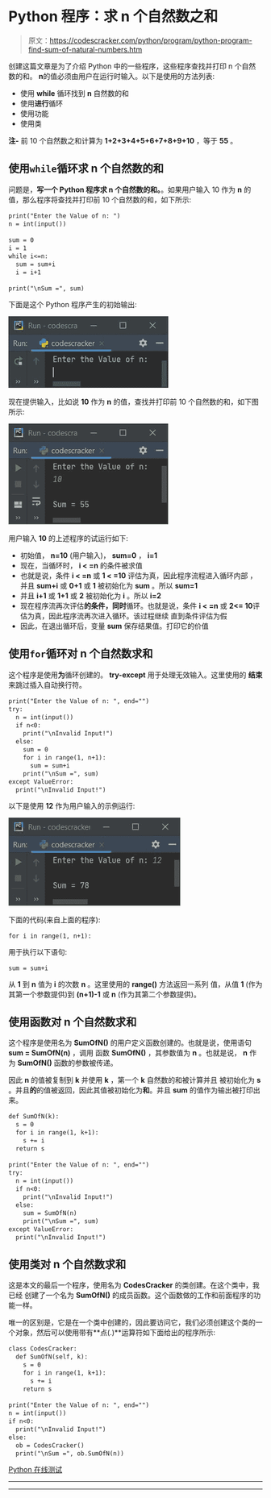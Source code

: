 # Python 程序：求 n 个自然数之和

> 原文：<https://codescracker.com/python/program/python-program-find-sum-of-natural-numbers.htm>

创建这篇文章是为了介绍 Python 中的一些程序，这些程序查找并打印 n 个自然数的和。 **n**的值必须由用户在运行时输入。以下是使用的方法列表:

*   使用 **while** 循环找到 **n** 自然数的和
*   使用**进行**循环
*   使用功能
*   使用类

**注-** 前 10 个自然数之和计算为 **1+2+3+4+5+6+7+8+9+10** ，等于 **55** 。

## 使用`while`循环求 n 个自然数的和

问题是，**写一个 Python 程序求 n 个自然数的和。**。如果用户输入 10 作为 **n** 的值，那么程序将查找并打印前 10 个自然数的和，如下所示:

```
print("Enter the Value of n: ")
n = int(input())

sum = 0
i = 1
while i<=n:
  sum = sum+i
  i = i+1

print("\nSum =", sum)
```

下面是这个 Python 程序产生的初始输出:

![find sum of natural numbers python](img/3a7a8a2b0b0dcf858884234fc92277e3.png)

现在提供输入，比如说 **10** 作为 **n** 的值，查找并打印前 10 个自然数的和，如下图所示:

![natural number sum python](img/937593bf69fbd22382a208fafb1b7aef.png)

用户输入 **10** 的上述程序的试运行如下:

*   初始值， **n=10** (用户输入)， **sum=0** ， **i=1**
*   现在，当循环时， **i < =n** 的条件被求值
*   也就是说，条件 **i < =n** 或 **1 < =10** 评估为真，因此程序流程进入循环内部 ，并且 **sum+i** 或 **0+1** 或 **1** 被初始化为 **sum** 。所以 **sum=1**
*   并且 **i+1** 或 **1+1** 或 **2** 被初始化为 **i** 。所以 **i=2**
*   现在程序流再次评估**的条件，同时**循环。也就是说，条件 **i < =n** 或 **2<= 10**评估为真，因此程序流再次进入循环。该过程继续 直到条件评估为假
*   因此，在退出循环后，变量 **sum** 保存结果值。打印它的价值

## 使用`for`循环对 n 个自然数求和

这个程序是使用**为**循环创建的。 **try-except** 用于处理无效输入。这里使用的 **结束**来跳过插入自动换行符。

```
print("Enter the Value of n: ", end="")
try:
  n = int(input())
  if n<0:
    print("\nInvalid Input!")
  else:
    sum = 0
    for i in range(1, n+1):
      sum = sum+i
    print("\nSum =", sum)
except ValueError:
  print("\nInvalid Input!")
```

以下是使用 **12** 作为用户输入的示例运行:

![python find sum of natural numbers](img/4ba0a091f6154d45677413dd9675efe7.png)

下面的代码(来自上面的程序):

```
for i in range(1, n+1):
```

用于执行以下语句:

```
sum = sum+i
```

从 **1** 到 **n** 值为 **i** 的次数 **n** 。这里使用的 **range()** 方法返回一系列 值，从值 **1** (作为其第一个参数提供)到 **(n+1)-1** 或 **n** (作为其第二个参数提供)。

## 使用函数对 n 个自然数求和

这个程序是使用名为 **SumOfN()** 的用户定义函数创建的。也就是说，使用语句 **sum = SumOfN(n)** ，调用 函数 **SumOfN()** ，其参数值为 **n** 。也就是说， **n** 作为 **SumOfN()** 函数的参数被传递。

因此 **n** 的值被复制到 **k** 并使用 **k** ，第一个 **k** 自然数的和被计算并且 被初始化为 **s** 。并且**的**的值被返回，因此其值被初始化为**和**。并且 **sum** 的值作为输出被打印出来。

```
def SumOfN(k):
  s = 0
  for i in range(1, k+1):
    s += i
  return s

print("Enter the Value of n: ", end="")
try:
  n = int(input())
  if n<0:
    print("\nInvalid Input!")
  else:
    sum = SumOfN(n)
    print("\nSum =", sum)
except ValueError:
  print("\nInvalid Input!")
```

## 使用类对 n 个自然数求和

这是本文的最后一个程序，使用名为 **CodesCracker** 的类创建。在这个类中，我已经 创建了一个名为 **SumOfN()** 的成员函数。这个函数做的工作和前面程序的功能一样。

唯一的区别是，它是在一个类中创建的，因此要访问它，我们必须创建这个类的一个对象，然后可以使用带有**点(.)**运算符如下面给出的程序所示:

```
class CodesCracker:
  def SumOfN(self, k):
    s = 0
    for i in range(1, k+1):
      s += i
    return s

print("Enter the Value of n: ", end="")
n = int(input())
if n<0:
  print("\nInvalid Input!")
else:
  ob = CodesCracker()
  print("\nSum =", ob.SumOfN(n))
```

[Python 在线测试](/exam/showtest.php?subid=10)

* * *

* * *